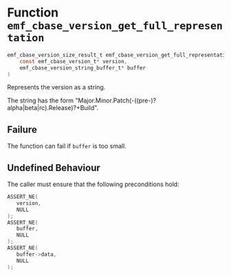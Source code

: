 # Function `emf_cbase_version_get_full_representation`

```c
emf_cbase_version_size_result_t emf_cbase_version_get_full_representation(
    const emf_cbase_version_t* version,
    emf_cbase_version_string_buffer_t* buffer
)
```

Represents the version as a string.

The string has the form "Major.Minor.Patch(-((pre-)?alpha|beta|rc).Release)?\+Build".

## Failure

The function can fail if `buffer` is too small.

## Undefined Behaviour

The caller must ensure that the following preconditions hold:

```c
ASSERT_NE(
   version,
   NULL
);
ASSERT_NE(
   buffer,
   NULL
);
ASSERT_NE(
   buffer->data,
   NULL
);
```
